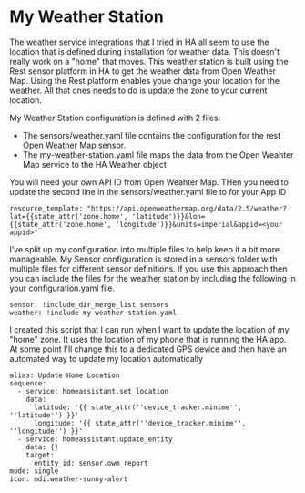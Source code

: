 # **My Weather Station**

The weather service integrations that I tried in HA all seem to use the location that is defined during installation for weather data. This doesn't really work on a "home" that moves. This weather station is built using the Rest sensor platform in HA to get the weather data from Open Weather Map. Using the Rest platform enables youe change your location for the weather. All that ones needs to do is update the zone to your current location.

My Weather Station configuration is defined with 2 files:
- The sensors/weather.yaml file contains the configuration for the rest Open Weather Map sensor.
- The my-weather-station.yaml file maps the data from the Open Weahter Map service to the HA Weather object

You will need your own API ID from Open Weahter Map. THen you need to update the second line in the sensors/weather.yaml file to for your App ID

```
resource_template: "https://api.openweathermap.org/data/2.5/weather?lat={{state_attr('zone.home', 'latitude')}}&lon={{state_attr('zone.home', 'longitude')}}&units=imperial&appid=<your appid>"
```

I’ve split up my configuration into multiple files to help keep it a bit more manageable. My Sensor configuration is stored in a sensors folder with multiple files for different sensor definitions. If you use this approach then you can include the files for the weather station by including the following in your configuration.yaml file.

```
sensor: !include_dir_merge_list sensors
weather: !include my-weather-station.yaml
```

I created this script that I can run when I want to update the location of my "home" zone. It uses the location of my phone that is running the HA app. At some point I'll change this to a dedicated GPS device and then have an automated way to update my location automatically

```
alias: Update Home Location
sequence:
  - service: homeassistant.set_location
    data:
      latitude: '{{ state_attr(''device_tracker.minime'', ''latitude'') }}'
      longitude: '{{ state_attr(''device_tracker.minime'', ''longitude'') }}'
  - service: homeassistant.update_entity
    data: {}
    target:
      entity_id: sensor.owm_report
mode: single
icon: mdi:weather-sunny-alert
```
